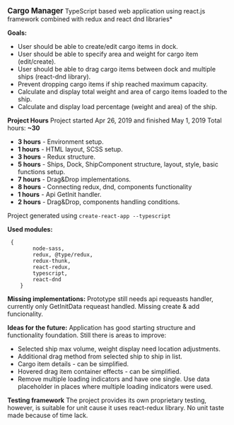 **<big>Cargo Manager</big>**
TypeScript based web application using react.js framework combined with redux and react dnd libraries*

**Goals:**

 - User should be able to create/edit cargo items in dock.
 - User should be able to specify area and weight for cargo item
   (edit/create).
 - User should be able to drag cargo items between dock and multiple
   ships (react-dnd library).
 - Prevent dropping cargo items if ship reached maximum capacity.
 - Calculate and display total weight and area of cargo items loaded to
   the ship.
 - Calculate and display load percentage (weight and area) of the ship.

**Project Hours**
Project started Apr 26, 2019 and finished May 1, 2019 Total hours: **~30**

 - **3 hours** - Environment setup.
 - **1 hours** - HTML layout, SCSS setup.
 - **3 hours** - Redux structure.
 - **5 hours** - Ships, Dock, ShipComponent structure, layout, style, basic
   functions setup.
 - **7 hours** - Drag&Drop  implementations.
 - **8 hours** - Connecting redux, dnd, components functionality
 - **1 hours** - Api GetInit handler.
 - **2 hours** - Drag&Drop, components handling conditions.

Project generated using `create-react-app --typescript`

**Used modules:**
   

     {
    	    node-sass,
    	    redux, @type/redux,
    	    redux-thunk,
    	    react-redux,
    	    typescript,
    	    react-dnd
        }

**Missing implementations:**
Prototype still needs api requeasts handler, currently only GetInitData requeast handled.
Missing create & add funcionality.

**Ideas for the future:**
Application has good starting structure and functionality foundation. Still there is areas to improve:
 - Selected ship max volume, weight display need location adjustments.
 - Additional drag method from selected ship to ship in list.
 - Cargo item details - can be simplified.
 - Hovered drag item container effects - can be simplified.
 - Remove multiple loading indicators and have one single. Use data placeholder in places where multiple loading indicators were used.
 
**Testing framework**
The project provides its own proprietary testing, however, is suitable for unit cause it uses react-redux library. No unit taste made because of time lack.